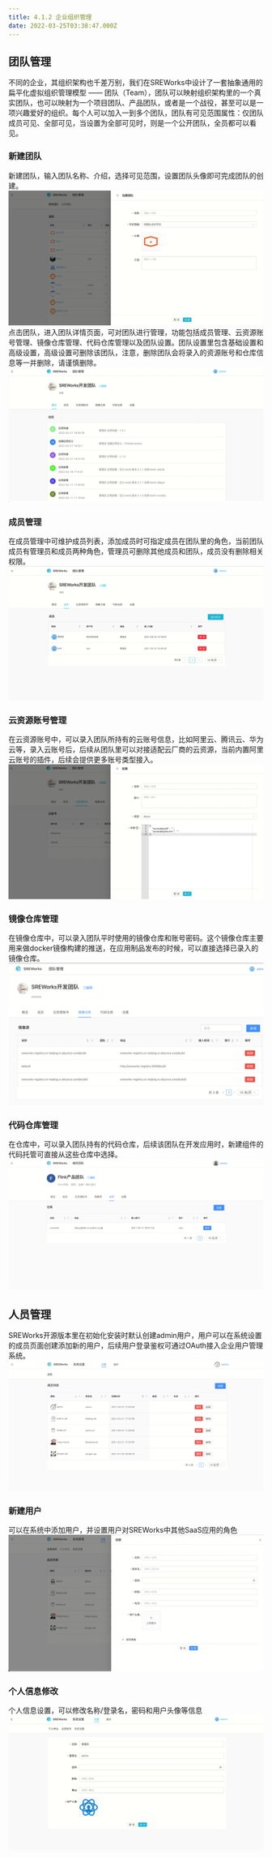 ```yaml
---
title: 4.1.2 企业组织管理
date: 2022-03-25T03:38:47.000Z
---
```




<a name="EeWLb"></a>

## 团队管理

不同的企业，其组织架构也千差万别，我们在SREWorks中设计了一套抽象通用的扁平化虚拟组织管理模型 —— 团队（Team），团队可以映射组织架构里的一个真实团队，也可以映射为一个项目团队、产品团队，或者是一个战役，甚至可以是一项兴趣爱好的组织。每个人可以加入一到多个团队，团队有可见范围属性：仅团队成员可见、全部可见，当设置为全部可见时，则是一个公开团队，全员都可以看见。

<a name="sxw3k"></a>

### 新建团队
新建团队，输入团队名称、介绍，选择可见范围，设置团队头像即可完成团队的创建。<br />![image.png](./pictures/1648179527960-e277f898-ee59-4688-a98d-bc2283438b22.png)<br />点击团队，进入团队详情页面，可对团队进行管理，功能包括成员管理、云资源账号管理、镜像仓库管理、代码仓库管理以及团队设置。团队设置里包含基础设置和高级设置，高级设置可删除该团队，注意，删除团队会将录入的资源账号和仓库信息等一并删除，请谨慎删除。<br />![image.png](./pictures/1648179528149-f38f8618-ed17-4d22-8b98-1beeecf98e5d.png)

<a name="ItSaQ"></a>

### 成员管理
在成员管理中可维护成员列表，添加成员时可指定成员在团队里的角色，当前团队成员有管理员和成员两种角色，管理员可删除其他成员和团队，成员没有删除相关权限。<br />![image.png](./pictures/1648179528313-0e6c08d9-a225-48fa-8666-58c9d7885100.png)

<a name="pkUBX"></a>

### 云资源账号管理
在云资源账号中，可以录入团队所持有的云账号信息，比如阿里云、腾讯云、华为云等，录入云账号后，后续从团队里可以对接适配云厂商的云资源，当前内置阿里云账号的插件，后续会提供更多账号类型接入。<br />![image.png](./pictures/1648179528460-3e4fad66-5781-4dca-baf7-86c1042d394a.png)

<a name="DqluO"></a>

### 镜像仓库管理
在镜像仓库中，可以录入团队平时使用的镜像仓库和账号密码。这个镜像仓库主要用来做docker镜像构建的推送，在应用制品发布的时候，可以直接选择已录入的镜像仓库。<br />![image.png](./pictures/1648179528619-50391594-a950-4cec-ba6e-efd6c8f44501.png)

<a name="HR44n"></a>

### 代码仓库管理
在仓库中，可以录入团队持有的代码仓库，后续该团队在开发应用时，新建组件的代码托管可直接从这些仓库中选择。<br />![image.png](./pictures/1648179528780-5f1531fc-eaf9-49e4-a014-549ef8fadcf7.png)

<a name="ifTzq"></a>

## 人员管理
SREWorks开源版本里在初始化安装时默认创建admin用户，用户可以在系统设置的成员页面创建添加新的用户，后续用户登录鉴权可通过OAuth接入企业用户管理系统。<br />![image.png](./pictures/1648179529079-1aa5ab89-dc3d-4725-90f3-be5ff4a767c7.png)

<a name="Nht3e"></a>

### 新建用户
可以在系统中添加用户，并设置用户对SREWorks中其他SaaS应用的角色<br />![image.png](./pictures/1648179529301-ad1f1def-e8db-427a-a81c-567e20dd322e.png)

<a name="qeaab"></a>

### 个人信息修改
个人信息设置，可以修改名称/登录名，密码和用户头像等信息<br />![image.png](./pictures/1648179529573-661d4c73-8816-453d-8757-8574f7dad26a.png)


